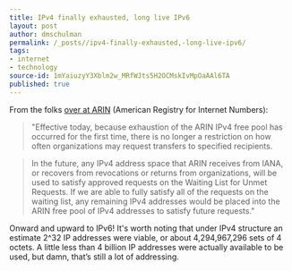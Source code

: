 ```yaml
---
title: IPv4 finally exhausted, long live IPv6
layout: post
author: dmschulman
permalink: /_posts//ipv4-finally-exhausted,-long-live-ipv6/
tags:
- internet
- technology
source-id: 1mYaiuzyY3Xblm2w_MRfWJts5H2OCMskIvMpOaAAl6TA
published: true
---
```

From the folks [over at ARIN](https://www.arin.net/announcements/2015/20150924.html) (American Registry for Internet Numbers):

> "Effective today, because exhaustion of the ARIN IPv4 free pool has occurred for the first time, there is no longer a restriction on how often organizations may request transfers to specified recipients.

> In the future, any IPv4 address space that ARIN receives from IANA, or recovers from revocations or returns from organizations, will be used to satisfy approved requests on the Waiting List for Unmet Requests. If we are able to fully satisfy all of the requests on the waiting list, any remaining IPv4 addresses would be placed into the ARIN free pool of IPv4 addresses to satisfy future requests."

Onward and upward to IPv6! It's worth noting that under IPv4 structure an estimate 2^32 IP addresses were viable, or about 4,294,967,296 sets of 4 octets. A little less than 4 billion IP addresses were actually available to be used, but damn, that’s still a lot of addressing.

